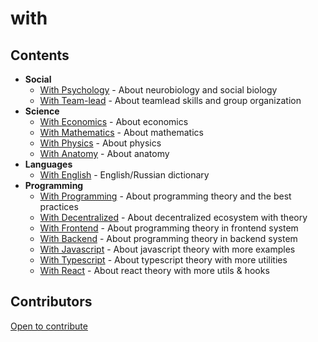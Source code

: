 # with

## Contents

- **Social**
	- [With Psychology](https://github.com/javeoff-with/with-psychology) - About neurobiology and social biology
	- [With Team-lead](https://github.com/javeoff-with/with-teamlead) - About teamlead skills and group organization
- **Science**
	- [With Economics](https://github.com/javeoff-with/with-economics) - About economics
	- [With Mathematics](https://github.com/javeoff-with/with-mathematics) - About mathematics
	- [With Physics](https://github.com/javeoff-with/with-physics) - About physics
	- [With Anatomy](https://github.com/javeoff-with/with-anatomy) - About anatomy
- **Languages**
	- [With English](https://github.com/javeoff-with/with-english) - English/Russian dictionary
- **Programming**
	- [With Programming](https://github.com/javeoff-with/with-programming) - About programming theory and the best practices
	- [With Decentralized](https://github.com/javeoff-with/with-decentralized) - About decentralized ecosystem with theory
	- [With Frontend](https://github.com/javeoff-with/with-frontend) - About programming theory in frontend system
	- [With Backend](https://github.com/javeoff-with/with-backend) - About programming theory in backend system
	- [With Javascript](https://github.com/javeoff-with/with-javascript) - About javascript theory with more examples
	- [With Typescript](https://github.com/javeoff-with/with-typescript) - About typescript theory with more utilities
	- [With React](https://github.com/javeoff-with/with-react) - About react theory with more utils & hooks

## Contributors

[Open to contribute](https://github.com/users/javeoff-with/with/issues)
